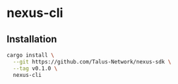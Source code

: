 # nexus-cli

## Installation

```sh
cargo install \
  --git https://github.com/Talus-Network/nexus-sdk \
  --tag v0.1.0 \
  nexus-cli
```
